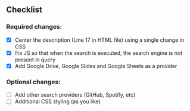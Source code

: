 ## Checklist

### Required changes:
- [x] Center the description (Line 17 in HTML file) using a single change in CSS
- [x] Fix JS so that when the search is executed, the search engine is not present in query
- [x] Add Google Drive, Google Slides and Google Sheets as a provider

### Optional changes:
- [ ] Add other search providers (GitHub, Spotify, etc)
- [ ] Additional CSS styling (as you like)